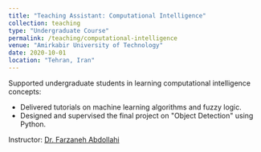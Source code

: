 ```yaml
---
title: "Teaching Assistant: Computational Intelligence"
collection: teaching
type: "Undergraduate Course"
permalink: /teaching/computational-intelligence
venue: "Amirkabir University of Technology"
date: 2020-10-01
location: "Tehran, Iran"
---
```


Supported undergraduate students in learning computational intelligence concepts:
- Delivered tutorials on machine learning algorithms and fuzzy logic.
- Designed and supervised the final project on "Object Detection" using Python.

Instructor: [Dr. Farzaneh Abdollahi](https://scholar.google.com/citations?user=nmZp2s8AAAAJ&hl=en)
